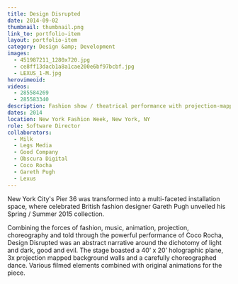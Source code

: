 ```yaml
---
title: Design Disrupted
date: 2014-09-02
thumbnail: thumbnail.png
link_to: portfolio-item
layout: portfolio-item
category: Design &amp; Development
images:
  - 451987211_1280x720.jpg
  - ce8ff13dacb1a8a1cae200e6bf97bcbf.jpg
  - LEXUS_1-M.jpg
herovimeoid:
videos:
  - 285584269
  - 285583340
description: Fashion show / theatrical performance with projection-mapping and "holographic" overlay.
dates: 2014
location: New York Fashion Week, New York, NY
role: Software Director
collaborators:
  - Milk
  - Legs Media
  - Good Company
  - Obscura Digital
  - Coco Rocha
  - Gareth Pugh
  - Lexus
---
```

New York City's Pier 36 was transformed into a multi-faceted installation space, where celebrated British fashion designer Gareth Pugh unveiled his Spring / Summer 2015 collection.

Combining the forces of fashion, music, animation, projection, choreography and told through the powerful performance of Coco Rocha, Design Disrupted was an abstract narrative around the dichotomy of light and dark, good and evil. The stage boasted a 40’ x 20’ holographic plane, 3x projection mapped background walls and a carefully choreographed dance. Various filmed elements combined with original animations for the piece.